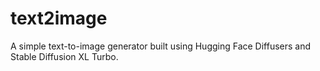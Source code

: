 # text2image
A simple text-to-image generator built using Hugging Face Diffusers and Stable Diffusion XL Turbo.
